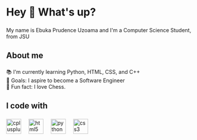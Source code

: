 <h1 align="left">Hey 👋 What's up?</h1>

###

<p align="left">My name is Ebuka Prudence Uzoama and I'm a Computer Science Student, from JSU</p>

###

<h2 align="left">About me</h2>

###

<p align="left">📚 I'm currently learning Python, HTML, CSS, and C++<br>🎯 Goals: I aspire to become a Software Engineer<br>🎲 Fun fact: I love Chess.</p>

###

<h2 align="left">I code with</h2>

###

<div align="left">
  <img src="https://cdn.jsdelivr.net/gh/devicons/devicon/icons/cplusplus/cplusplus-original.svg" height="40" alt="cplusplus logo"  />
  <img width="12" />
  <img src="https://cdn.jsdelivr.net/gh/devicons/devicon/icons/html5/html5-original.svg" height="40" alt="html5 logo"  />
  <img width="12" />
  <img src="https://cdn.jsdelivr.net/gh/devicons/devicon/icons/python/python-original.svg" height="40" alt="python logo"  />
  <img width="12" />
  <img src="https://cdn.jsdelivr.net/gh/devicons/devicon/icons/css3/css3-original.svg" height="40" alt="css3 logo"  />
</div>

###
